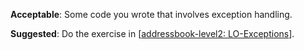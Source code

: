 <panel type="warning" header="**`W4.4` Can do exception handling in code** :star::star:" no-close>

<panel type="warning" header="`W4.4a` Can explain error handling :star::star:" expandable>
  <include src="../../book/errorHandling/introduction/what/full.md" />
</panel>

<panel type="warning" header="`W4.4b` Can explain exceptions :star::star:" expandable>
  <include src="../../book/errorHandling/exceptions/what/full.md" />
</panel>

<panel type="warning" header="`W4.4c` Can do exception handling in code :star::star:" expandable>
  <include src="../../book/errorHandling/exceptions/how/full.md" />
  <panel header=":dart: Evidence" expanded>

**Acceptable**: Some code you wrote that involves exception handling.

**Suggested**: Do the exercise in [[addressbook-level2: LO-Exceptions](https://github.com/nus-cs2103-AY1718S1/addressbook-level2/blob/master/doc/LearningOutcomes.md#handle-exceptions-lo-exceptions)].

<include src="submission.md" />

  </panel>
</panel>

<panel type="info" header="`W4.4d` Can avoid using exceptions to control normal workflow :star::star::star:" expandable>
  <include src="../../book/errorHandling/exceptions/when/full.md" />
</panel>

</panel>
